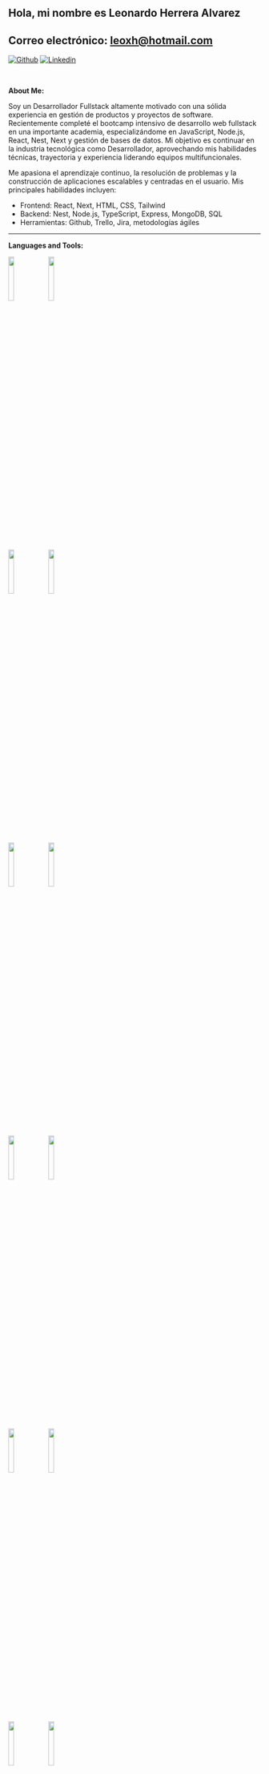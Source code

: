 <!-- Your title -->
## Hola, mi nombre es Leonardo Herrera Alvarez

## Correo electrónico: leoxh@hotmail.com

<!-- Your badges
You can use the website to generate badges: https://shields.io/
-->


[![Github](https://img.shields.io/badge/-Github-000?style=flat&logo=Github&logoColor=white)](https://github.com/LeonardoHerreraAlvarez)
[![Linkedin](https://img.shields.io/badge/-LinkedIn-blue?style=flat&logo=Linkedin&logoColor=white)](https://https://www.linkedin.com/in/leonardoherreraalvarez/)

&nbsp;

<!-- Talking about you -->
**About Me:**

Soy un Desarrollador Fullstack altamente motivado con una sólida experiencia en gestión de productos y proyectos de software.
Recientemente completé el bootcamp intensivo de desarrollo web fullstack en una importante academia, especializándome en JavaScript,
Node.js, React, Nest, Next y gestión de bases de datos. Mi objetivo es continuar en la industria tecnológica como Desarrollador,
aprovechando mis habilidades técnicas, trayectoria y experiencia liderando equipos multifuncionales. 

Me apasiona el aprendizaje continuo, la resolución de problemas y la construcción de aplicaciones escalables y centradas en el usuario. 
Mis principales habilidades incluyen: 

- Frontend: React, Next, HTML, CSS, Tailwind 
- Backend: Nest, Node.js, TypeScript, Express, MongoDB, SQL 
- Herramientas: Github, Trello, Jira, metodologías ágiles

---

**Languages and Tools:**

<p>
  <code><img width="15%" src="https://www.vectorlogo.zone/logos/nextjs/nextjs-ar21.svg"></code>
  <code><img width="15%" src="https://www.vectorlogo.zone/logos/nestjs/nestjs-ar21.svg"></code>
    
  <br />
  <code><img width="15%" src="https://www.vectorlogo.zone/logos/javascript/javascript-ar21.svg"></code>
  <code><img width="15%" src="https://www.vectorlogo.zone/logos/typescriptlang/typescriptlang-ar21.svg"></code>
    
  <br />
  <code><img width="15%" src="https://www.vectorlogo.zone/logos/reactjs/reactjs-ar21.svg"></code>
  <code><img width="15%" src="https://www.vectorlogo.zone/logos/getbootstrap/getbootstrap-ar21.svg"></code>
  
  <br />
  <code><img width="15%" src="https://www.vectorlogo.zone/logos/nodejs/nodejs-ar21.svg"></code>
  <code><img width="15%" src="https://www.vectorlogo.zone/logos/expressjs/expressjs-ar21.svg"></code>
    
  <br />
  <code><img width="15%" src="https://www.vectorlogo.zone/logos/postgresql/postgresql-ar21.svg"></code>
  <code><img width="15%" src="https://www.vectorlogo.zone/logos/mongodb/mongodb-ar21.svg"></code>
  
  <br />
  <code><img width="15%" src="https://www.vectorlogo.zone/logos/github/github-ar21.svg"></code>
  <code><img width="15%" src="https://www.vectorlogo.zone/logos/docker/docker-ar21.svg"></code>
  
  <br />
  <code><img width="15%" src="https://www.vectorlogo.zone/logos/npmjs/npmjs-ar21.svg"></code>
  <code><img width="15%" src="https://www.vectorlogo.zone/logos/yarnpkg/yarnpkg-ar21.svg"></code>
    
</p>

---

<a href="https://github.com/LeonardoHerreraAlvarez/github-readme-stats">
   <img width="60%" alt="LeonardoHerreraAlvarez's github stats" src="https://github-readme-stats.vercel.app/api?username=LeonardoHerreraAlvarez&show_icons=true&hide_border=true" />
</a>

-----


